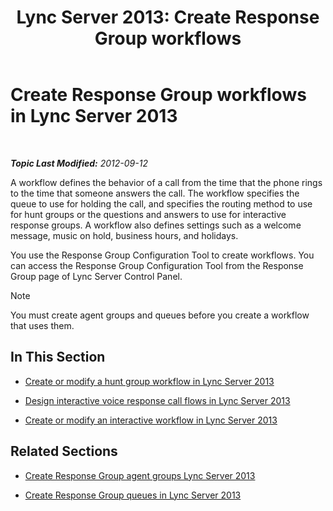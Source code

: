 ﻿---
title: 'Lync Server 2013: Create Response Group workflows'
TOCTitle: Create Response Group workflows
ms:assetid: 41272258-728d-42bd-b4d4-2a499734c720
ms:mtpsurl: https://technet.microsoft.com/en-us/library/Gg425918(v=OCS.15)
ms:contentKeyID: 48183954
ms.date: 07/23/2014
mtps_version: v=OCS.15
---

<div data-xmlns="http://www.w3.org/1999/xhtml">

<div class="topic" data-xmlns="http://www.w3.org/1999/xhtml" data-msxsl="urn:schemas-microsoft-com:xslt" data-cs="http://msdn.microsoft.com/en-us/">

<div data-asp="http://msdn2.microsoft.com/asp">

# Create Response Group workflows in Lync Server 2013

</div>

<div id="mainSection">

<div id="mainBody">

<span> </span>

_**Topic Last Modified:** 2012-09-12_

A workflow defines the behavior of a call from the time that the phone rings to the time that someone answers the call. The workflow specifies the queue to use for holding the call, and specifies the routing method to use for hunt groups or the questions and answers to use for interactive response groups. A workflow also defines settings such as a welcome message, music on hold, business hours, and holidays.

You use the Response Group Configuration Tool to create workflows. You can access the Response Group Configuration Tool from the Response Group page of Lync Server Control Panel.

<div>


> [!NOTE]  
> You must create agent groups and queues before you create a workflow that uses them.



</div>

<div>

## In This Section

  - [Create or modify a hunt group workflow in Lync Server 2013](lync-server-2013-create-or-modify-a-hunt-group-workflow.md)

  - [Design interactive voice response call flows in Lync Server 2013](lync-server-2013-design-interactive-voice-response-call-flows.md)

  - [Create or modify an interactive workflow in Lync Server 2013](lync-server-2013-create-or-modify-an-interactive-workflow.md)

</div>

<div>

## Related Sections

  - [Create Response Group agent groups Lync Server 2013](lync-server-2013-create-response-group-agent-groups.md)

  - [Create Response Group queues in Lync Server 2013](lync-server-2013-create-response-group-queues.md)

</div>

</div>

<span> </span>

</div>

</div>

</div>


